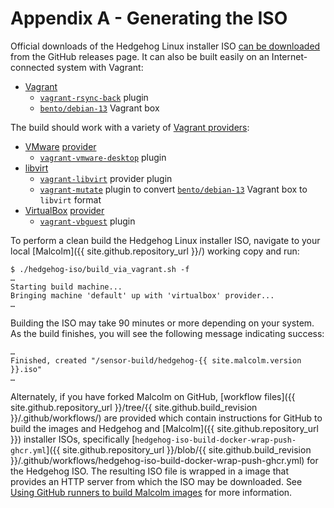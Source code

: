# <a name="HedgehogISOBuild"></a>Appendix A - Generating the ISO

Official downloads of the Hedgehog Linux installer ISO [can be downloaded](download.md#DownloadISOs) from the GitHub releases page. It can also be built easily on an Internet-connected system with Vagrant:

* [Vagrant](https://www.vagrantup.com/)
    - [`vagrant-rsync-back`](https://github.com/smerrill/vagrant-rsync-back) plugin
    - [`bento/debian-13`](https://app.vagrantup.com/bento/boxes/debian-13) Vagrant box

The build should work with a variety of [Vagrant providers](https://developer.hashicorp.com/vagrant/docs/providers):

* [VMware](https://www.vmware.com/) [provider](https://developer.hashicorp.com/vagrant/docs/providers/vmware)
    - [`vagrant-vmware-desktop`](https://github.com/hashicorp/vagrant-vmware-desktop) plugin
* [libvirt](https://libvirt.org/) 
    - [`vagrant-libvirt`](https://github.com/vagrant-libvirt/vagrant-libvirt) provider plugin
    - [`vagrant-mutate`](https://github.com/sciurus/vagrant-mutate) plugin to convert [`bento/debian-13`](https://app.vagrantup.com/bento/boxes/debian-13) Vagrant box to `libvirt` format
* [VirtualBox](https://www.virtualbox.org/) [provider](https://developer.hashicorp.com/vagrant/docs/providers/virtualbox)
    - [`vagrant-vbguest`](https://github.com/dotless-de/vagrant-vbguest) plugin


To perform a clean build the Hedgehog Linux installer ISO, navigate to your local [Malcolm]({{ site.github.repository_url }}/) working copy and run:

```
$ ./hedgehog-iso/build_via_vagrant.sh -f
…
Starting build machine...
Bringing machine 'default' up with 'virtualbox' provider...
…
```

Building the ISO may take 90 minutes or more depending on your system. As the build finishes, you will see the following message indicating success:

```
…
Finished, created "/sensor-build/hedgehog-{{ site.malcolm.version }}.iso"
…
```

Alternately, if you have forked Malcolm on GitHub, [workflow files]({{ site.github.repository_url }}/tree/{{ site.github.build_revision }}/.github/workflows/) are provided which contain instructions for GitHub to build the images and Hedgehog and [Malcolm]({{ site.github.repository_url }}) installer ISOs, specifically [`hedgehog-iso-build-docker-wrap-push-ghcr.yml`]({{ site.github.repository_url }}/blob/{{ site.github.build_revision }}/.github/workflows/hedgehog-iso-build-docker-wrap-push-ghcr.yml) for the Hedgehog ISO. The resulting ISO file is wrapped in a image that provides an HTTP server from which the ISO may be downloaded. See [Using GitHub runners to build Malcolm images](contributing-github-runners.md#GitHubRunners) for more information.